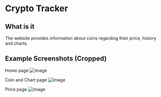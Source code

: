 # Crypto Tracker

## What is it
The website provides information about coins regarding their price, history and charts.

## Example Screenshots (Cropped)
Home page
![image](https://github.com/user-attachments/assets/43de466c-0a11-4bbb-b50e-0019cbadfd84)

Coin and Chart page
![image](https://github.com/user-attachments/assets/75df3388-2ad9-48ae-8ab9-94178c483c2e)

Price page
![image](https://github.com/user-attachments/assets/c43fc167-fe8c-48ea-aa43-f5854ff57ed0)



